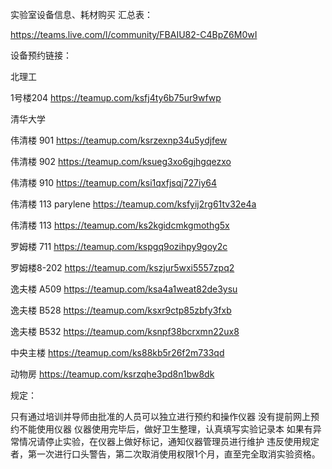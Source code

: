 实验室设备信息、耗材购买 汇总表：

https://teams.live.com/l/community/FBAIU82-C4BpZ6M0wI

设备预约链接：

北理工

1号楼204 https://teamup.com/ksfj4ty6b75ur9wfwp

清华大学

伟清楼 901 https://teamup.com/ksrzexnp34u5ydjfew

伟清楼 902 https://teamup.com/ksueg3xo6gjhgqezxo

伟清楼 910 https://teamup.com/ksi1qxfjsqj727iy64

伟清楼 113 parylene https://teamup.com/ksfyij2rg61tv32e4a

伟清楼 113 https://teamup.com/ks2kgidcmkgmothg5x

罗姆楼 711 https://teamup.com/kspgq9ozihpy9goy2c

罗姆楼8-202 https://teamup.com/kszjur5wxi5557zpq2

逸夫楼 A509 https://teamup.com/ksa4a1weat82de3ysu

逸夫楼 B528 https://teamup.com/ksxr9ctp85zbfy3fxb

逸夫楼 B532 https://teamup.com/ksnpf38bcrxmn22ux8

中央主楼 https://teamup.com/ks88kb5r26f2m733qd

动物房 https://teamup.com/ksrzqhe3pd8n1bw8dk

规定：

只有通过培训并导师由批准的人员可以独立进行预约和操作仪器
没有提前网上预约不能使用仪器
仪器使用完毕后，做好卫生整理，认真填写实验记录本
如果有异常情况请停止实验，在仪器上做好标记，通知仪器管理员进行维护
违反使用规定者，第一次进行口头警告，第二次取消使用权限1个月，直至完全取消实验资格。
